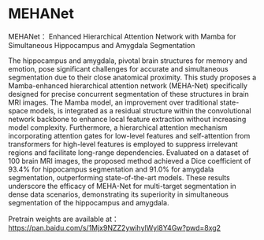 # MEHANet
MEHANet： Enhanced Hierarchical Attention Network with Mamba for Simultaneous Hippocampus and Amygdala Segmentation

The hippocampus and amygdala, pivotal brain structures for memory and emotion, pose significant challenges for accurate and simultaneous segmentation due to their close anatomical proximity. This study proposes a Mamba-enhanced hierarchical attention network (MEHA-Net) specifically designed for precise concurrent segmentation of these structures in brain MRI images. The Mamba model, an improvement over traditional state-space models, is integrated as a residual structure within the convolutional network backbone to enhance local feature extraction without increasing model complexity. Furthermore, a hierarchical attention mechanism incorporating attention gates for low-level features and self-attention from transformers for high-level features is employed to suppress irrelevant regions and facilitate long-range dependencies. Evaluated on a dataset of 100 brain MRI images, the proposed method achieved a Dice coefficient of 93.4% for hippocampus segmentation and 91.0% for amygdala segmentation, outperforming state-of-the-art models. These results underscore the efficacy of MEHA-Net for multi-target segmentation in dense data scenarios, demonstrating its superiority in simultaneous segmentation of the hippocampus and amygdala.


Pretrain weights are available at：https://pan.baidu.com/s/1Mjx9NZZ2ywihylWyl8Y4Gw?pwd=8xg2 
